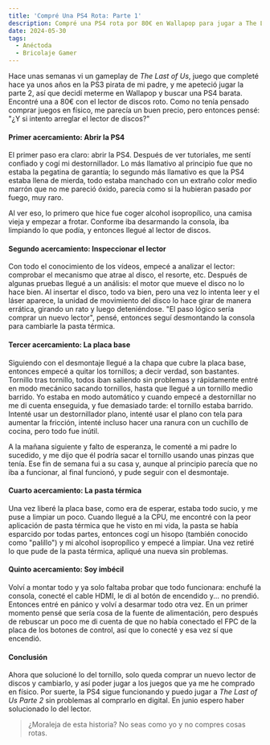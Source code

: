 ```yaml
---
title: 'Compré Una PS4 Rota: Parte 1'
description: Compré una PS4 rota por 80€ en Wallapop para jugar a The Last of Us Parte 2. Aquí te cuento mi experiencia desarmando, limpiando y tratando de reparar la consola. Sigue mis pasos, errores y soluciones en esta aventura de bricolaje gamer.
date: 2024-05-30
tags:
  - Anéctoda
  - Bricolaje Gamer
---
```


Hace unas semanas vi un gameplay de _The Last of Us_, juego que completé hace ya unos años en la PS3 pirata de mi padre, y me apeteció jugar la parte 2, así que decidí meterme en Wallapop y buscar una PS4 barata. Encontré una a 80€ con el lector de discos roto. Como no tenía pensado comprar juegos en físico, me parecía un buen precio, pero entonces pensé: "¿Y si intento arreglar el lector de discos?"

#### Primer acercamiento: Abrir la PS4

El primer paso era claro: abrir la PS4. Después de ver tutoriales, me sentí confiado y cogí mi destornillador.
Lo más llamativo al principio fue que no estaba la pegatina de garantía; lo segundo más llamativo es que la PS4 estaba llena de mierda, todo estaba manchado con un extraño color medio marrón que no me pareció óxido, parecía como si la hubieran pasado por fuego, muy raro.

Al ver eso, lo primero que hice fue coger alcohol isopropílico, una camisa vieja y empezar a frotar.
Conforme iba desarmando la consola, iba limpiando lo que podía, y entonces llegué al lector de discos.

#### Segundo acercamiento: Inspeccionar el lector

Con todo el conocimiento de los vídeos, empecé a analizar el lector: comprobar el mecanismo que atrae al disco, el resorte, etc. Después de algunas pruebas llegué a un análisis: el motor que mueve el disco no lo hace bien. Al insertar el disco, todo va bien, pero una vez lo intenta leer y el láser aparece, la unidad de movimiento del disco lo hace girar de manera errática, girando un rato y luego deteniéndose. "El paso lógico sería comprar un nuevo lector", pensé, entonces seguí desmontando la consola para cambiarle la pasta térmica.

#### Tercer acercamiento: La placa base

Siguiendo con el desmontaje llegué a la chapa que cubre la placa base, entonces empecé a quitar los tornillos; a decir verdad, son bastantes. Tornillo tras tornillo, todos iban saliendo sin problemas y rápidamente entré en modo mecánico sacando tornillos, hasta que llegué a un tornillo medio barrido. Yo estaba en modo automático y cuando empecé a destornillar no me di cuenta enseguida, y fue demasiado tarde: el tornillo estaba barrido. Intenté usar un destornillador plano, intenté usar el plano con tela para aumentar la fricción, intenté incluso hacer una ranura con un cuchillo de cocina, pero todo fue inútil.

A la mañana siguiente y falto de esperanza, le comenté a mi padre lo sucedido, y me dijo que él podría sacar el tornillo usando unas pinzas que tenía. Ese fin de semana fui a su casa y, aunque al principio parecía que no iba a funcionar, al final funcionó, y pude seguir con el desmontaje.

#### Cuarto acercamiento: La pasta térmica

Una vez liberé la placa base, como era de esperar, estaba todo sucio, y me puse a limpiar un poco. Cuando llegué a la CPU, me encontré con la peor aplicación de pasta térmica que he visto en mi vida, la pasta se había esparcido por todas partes, entonces cogí un hisopo (también conocido como "palillo") y mi alcohol isopropílico y empecé a limpiar. Una vez retiré lo que pude de la pasta térmica, apliqué una nueva sin problemas.

#### Quinto acercamiento: Soy imbécil

Volví a montar todo y ya solo faltaba probar que todo funcionara: enchufé la consola, conecté el cable HDMI, le di al botón de encendido y... no prendió. Entonces entré en pánico y volví a desarmar todo otra vez. En un primer momento pensé que sería cosa de la fuente de alimentación, pero después de rebuscar un poco me di cuenta de que no había conectado el FPC de la placa de los botones de control, así que lo conecté y esa vez sí que encendió.

#### Conclusión

Ahora que solucioné lo del tornillo, solo queda comprar un nuevo lector de discos y cambiarlo, y así poder jugar a los juegos que ya me he comprado en físico. Por suerte, la PS4 sigue funcionando y puedo jugar a _The Last of Us Parte 2_ sin problemas al comprarlo en digital. En junio espero haber solucionado lo del lector.

> ¿Moraleja de esta historia? No seas como yo y no compres cosas rotas.
